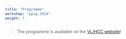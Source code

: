 ```yaml
---
title: "Programme"
workshop: "ppig-2024"
weight: 5
---
```


> The programme is available on the [VL/HCC website](https://conf.researchr.org/program/vlhcc-2024/program-vlhcc-2024/?date=Thu%205%20Sep%202024%2BFri%206%20Sep%202024)!
